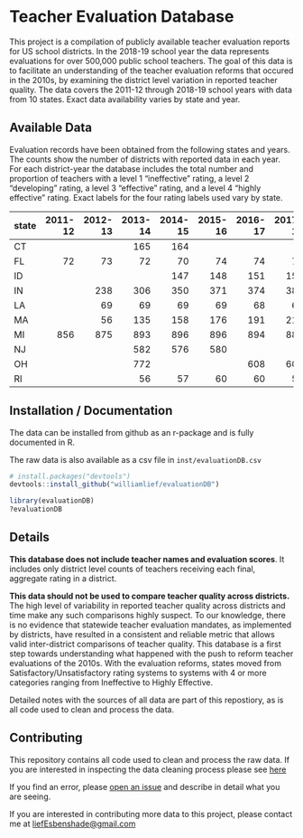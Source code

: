 
<!-- README.md is generated from README.Rmd. Please edit that file -->

# Teacher Evaluation Database

This project is a compilation of publicly available teacher evaluation
reports for US school districts. In the 2018-19 school year the data
represents evaluations for over 500,000 public school teachers. The goal
of this data is to facilitate an understanding of the teacher evaluation
reforms that occured in the 2010s, by examining the district level
variation in reported teacher quality. The data covers the 2011-12
through 2018-19 school years with data from 10 states. Exact data
availability varies by state and year.

## Available Data

Evaluation records have been obtained from the following states and
years. The counts show the number of districts with reported data in
each year. For each district-year the database includes the total number
and proportion of teachers with a level 1 “ineffective” rating, a level
2 “developing” rating, a level 3 “effective” rating, and a level 4
“highly effective” rating. Exact labels for the four rating labels used
vary by state.

| state | 2011-12 | 2012-13 | 2013-14 | 2014-15 | 2015-16 | 2016-17 | 2017-18 | 2018-19 |
|:------|--------:|--------:|--------:|--------:|--------:|--------:|--------:|--------:|
| CT    |         |         |     165 |     164 |         |         |         |         |
| FL    |      72 |      73 |      72 |      70 |      74 |      74 |      73 |      73 |
| ID    |         |         |         |     147 |     148 |     151 |     153 |     159 |
| IN    |         |     238 |     306 |     350 |     371 |     374 |     388 |     384 |
| LA    |         |      69 |      69 |      69 |      69 |      68 |      68 |      68 |
| MA    |         |      56 |     135 |     158 |     176 |     191 |     210 |     193 |
| MI    |     856 |     875 |     893 |     896 |     896 |     894 |     887 |     888 |
| NJ    |         |         |     582 |     576 |     580 |         |         |         |
| OH    |         |         |     772 |         |         |     608 |     607 |     608 |
| RI    |         |         |      56 |      57 |      60 |      60 |      59 |      59 |

## Installation / Documentation

The data can be installed from github as an r-package and is fully
documented in R.

The raw data is also available as a csv file in `inst/evaluationDB.csv`

``` r
# install.packages("devtools")
devtools::install_github("williamlief/evaluationDB")

library(evaluationDB)
?evaluationDB
```

## Details

**This database does not include teacher names and evaluation scores**.
It includes only district level counts of teachers receiving each final,
aggregate rating in a district.

**This data should not be used to compare teacher quality across
districts.** The high level of variability in reported teacher quality
across districts and time make any such comparisons highly suspect. To
our knowledge, there is no evidence that statewide teacher evaluation
mandates, as implemented by districts, have resulted in a consistent and
reliable metric that allows valid inter-district comparisons of teacher
quality. This database is a first step towards understanding what
happened with the push to reform teacher evaluations of the 2010s. With
the evaluation reforms, states moved from Satisfactory/Unsatisfactory
rating systems to systems with 4 or more categories ranging from
Ineffective to Highly Effective.

Detailed notes with the sources of all data are part of this repostiory,
as is all code used to clean and process the data.

## Contributing

This repository contains all code used to clean and process the raw
data. If you are interested in inspecting the data cleaning process
please see
[here](https://github.com/williamlief/evaluationDB/tree/master/data-raw)

If you find an error, please [open an
issue](https://github.com/williamlief/evaluationDB/issues) and describe
in detail what you are seeing.

If you are interested in contributing more data to this project, please
contact me at <liefEsbenshade@gmail.com>
